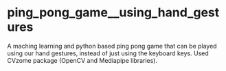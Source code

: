 # ping_pong_game__using_hand_gestures

A maching learning and python based ping pong game that can be played using our hand gestures, instead of just using the keyboard keys. Used CVzome package (OpenCV and Mediapipe libraries).
